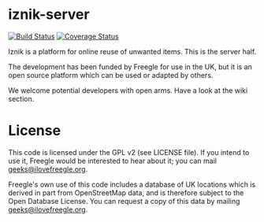 # iznik-server

[![Build Status](https://travis-ci.com/Freegle/iznik-server.svg?branch=master)](https://travis-ci.com/Freegle/iznik-server)
[![Coverage Status](https://coveralls.io/repos/github/Freegle/iznik-server/badge.svg?branch=master)](https://coveralls.io/github/Freegle/iznik-server?branch=master)

Iznik is a platform for online reuse of unwanted items.  This is the server half.  

The development has been funded by Freegle for use in the UK, 
but it is an open source platform which can be used or adapted by others.

We welcome potential developers with open arms.  Have  a look at the wiki section.

License
=======

This code is licensed under the GPL v2 (see LICENSE file).  If you intend to use it, Freegle would be interested to
hear about it; you can mail <geeks@ilovefreegle.org>.

Freegle's own use of this code includes a database of UK locations which is derived in part from OpenStreetMap data, and
is therefore subject to the Open Database License.  You can request a copy of this data by mailing 
<geeks@ilovefreegle.org>.
